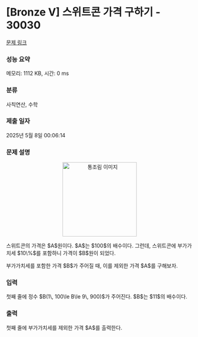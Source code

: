 # [Bronze V] 스위트콘 가격 구하기 - 30030 

[문제 링크](https://www.acmicpc.net/problem/30030) 

### 성능 요약

메모리: 1112 KB, 시간: 0 ms

### 분류

사칙연산, 수학

### 제출 일자

2025년 5월 8일 00:06:14

### 문제 설명

<p style="text-align: center;"><img alt="통조림 이미지" src="" width="200px"></p>

<p>스위트콘의 가격은 $A$원이다. $A$는 $100$의 배수이다. 그런데, 스위트콘에 부가가치세 $10\%$를 포함하니 가격이 $B$원이 되었다.</p>

<p>부가가치세를 포함한 가격 $B$가 주어질 때, 이를 제외한 가격 $A$를 구해보자.</p>

### 입력 

 <p>첫째 줄에 정수 $B(1\, 100\le B\le 9\, 900)$가 주어진다. $B$는 $11$의 배수이다.</p>

### 출력 

 <p>첫째 줄에 부가가치세를 제외한 가격 $A$를 출력한다.</p>

